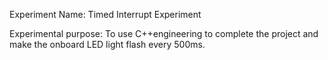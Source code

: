 Experiment Name: Timed Interrupt Experiment

Experimental purpose: To use C++engineering to complete the project and make the onboard LED light flash every 500ms.